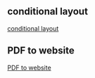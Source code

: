 ## conditional layout
[conditional layout](https://peprojects.dev/alpha-1/mprizzuto/pe-projects-II/pe-challenges/conditional-layout)

## PDF to website
[PDF to website](https://peprojects.dev/alpha-1/mprizzuto/pe-projects-II/pe-challenges/pdf-to-webpage)